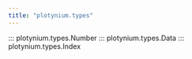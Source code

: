 ```yaml
---
title: "plotynium.types"
---
```


::: plotynium.types.Number
::: plotynium.types.Data
::: plotynium.types.Index
